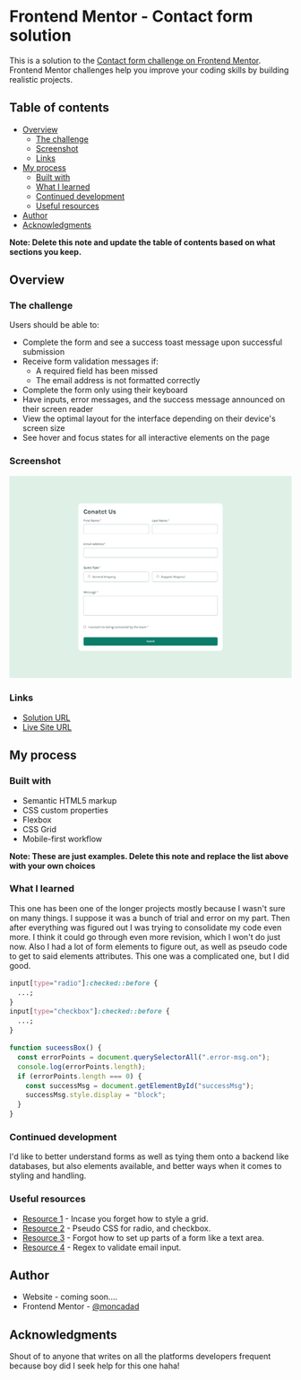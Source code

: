 # Frontend Mentor - Contact form solution

This is a solution to the [Contact form challenge on Frontend Mentor](https://www.frontendmentor.io/challenges/contact-form--G-hYlqKJj). Frontend Mentor challenges help you improve your coding skills by building realistic projects.

## Table of contents

- [Overview](#overview)
  - [The challenge](#the-challenge)
  - [Screenshot](#screenshot)
  - [Links](#links)
- [My process](#my-process)
  - [Built with](#built-with)
  - [What I learned](#what-i-learned)
  - [Continued development](#continued-development)
  - [Useful resources](#useful-resources)
- [Author](#author)
- [Acknowledgments](#acknowledgments)

**Note: Delete this note and update the table of contents based on what sections you keep.**

## Overview

### The challenge

Users should be able to:

- Complete the form and see a success toast message upon successful submission
- Receive form validation messages if:
  - A required field has been missed
  - The email address is not formatted correctly
- Complete the form only using their keyboard
- Have inputs, error messages, and the success message announced on their screen reader
- View the optimal layout for the interface depending on their device's screen size
- See hover and focus states for all interactive elements on the page

### Screenshot

![](./screenshot.png)

### Links

- [Solution URL](https://your-solution-url.com)
- [Live Site URL](https://unique-mochi-f53687.netlify.app/)

## My process

### Built with

- Semantic HTML5 markup
- CSS custom properties
- Flexbox
- CSS Grid
- Mobile-first workflow

**Note: These are just examples. Delete this note and replace the list above with your own choices**

### What I learned

This one has been one of the longer projects mostly because I wasn't sure on many things. I suppose it was a bunch of trial and error on my part. Then after everything was figured out I was trying to consolidate my code even more. I think it could go through even more revision, which I won't do just now. Also I had a lot of form elements to figure out, as well as pseudo code to get to said elements attributes. This one was a complicated one, but I did good.

```css
input[type="radio"]:checked::before {
  ...;
}
input[type="checkbox"]:checked::before {
  ...;
}
```

```js
function suceessBox() {
  const errorPoints = document.querySelectorAll(".error-msg.on");
  console.log(errorPoints.length);
  if (errorPoints.length === 0) {
    const successMsg = document.getElementById("successMsg");
    successMsg.style.display = "block";
  }
}
```

### Continued development

I'd like to better understand forms as well as tying them onto a backend like databases, but also elements available, and better ways when it comes to styling and handling.

### Useful resources

- [Resource 1](https://developer.mozilla.org/en-US/docs/Learn_web_development/Core/CSS_layout/Grids) - Incase you forget how to style a grid.
- [Resource 2](https://stackoverflow.com/questions/23167637/is-it-possible-to-change-the-color-of-selected-radio-buttons-center-circle) - Pseudo CSS for radio, and checkbox.
- [Resource 3](https://developer.mozilla.org/en-US/docs/Web/HTML/Element/textarea) - Forgot how to set up parts of a form like a text area.
- [Resource 4](https://www.geeksforgeeks.org/how-to-validate-email-address-using-regexp-in-javascript/) - Regex to validate email input.

## Author

- Website - coming soon....
- Frontend Mentor - [@moncadad](https://www.frontendmentor.io/profile/moncadad)

## Acknowledgments

Shout of to anyone that writes on all the platforms developers frequent because boy did I seek help for this one haha!
